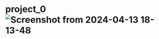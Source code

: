 # project_0![Screenshot from 2024-04-13 18-13-48](https://github.com/Ibnoukhalkanezakaria/project_0/assets/115167359/9ead0261-94e9-4e10-a336-4de904dedaa7)
